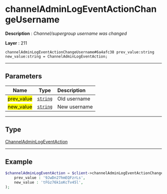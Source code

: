 # channelAdminLogEventActionChangeUsername

**Description** : *Channel/supergroup username was changed*

**Layer** : 211

```tl
channelAdminLogEventActionChangeUsername#6a4afc38 prev_value:string new_value:string = ChannelAdminLogEventAction;
```

---

## Parameters

| Name | Type | Description |
| :---: | :---: | :--- |
| <mark>prev_value</mark> | [`string`](type/string) | Old username |
| <mark>new_value</mark> | [`string`](type/string) | New username |

---

## Type

[ChannelAdminLogEventAction](type/ChannelAdminLogEventAction)

---

## Example

```php
$channelAdminLogEventAction = $client->channelAdminLogEventActionChangeUsername(
	prev_value : '9JwDn27hmEQFzrLs',
	new_value : 'tFGz76k1oKcTv45l',
);
```
